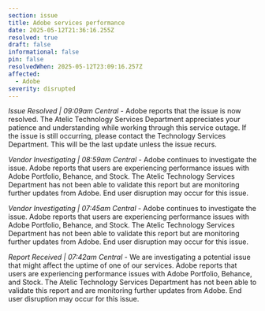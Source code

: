```yaml
---
section: issue
title: Adobe services performance
date: 2025-05-12T21:36:16.255Z
resolved: true
draft: false
informational: false
pin: false
resolvedWhen: 2025-05-12T23:09:16.257Z
affected:
  - Adobe
severity: disrupted
---
```

*Issue Resolved | 09:09am Central* - Adobe reports that the issue is now resolved. The Atelic Technology Services Department appreciates your patience and understanding while working through this service outage. If the issue is still occurring, please contact the Technology Services Department. This will be the last update unless the issue recurs.

*Vendor Investigating | 08:59am Central* - Adobe continues to investigate the issue. Adobe reports that users are experiencing performance issues with Adobe Portfolio, Behance, and Stock. The Atelic Technology Services Department has not been able to validate this report but are monitoring further updates from Adobe. End user disruption may occur for this issue.

*Vendor Investigating | 07:45am Central* - Adobe continues to investigate the issue. Adobe reports that users are experiencing performance issues with Adobe Portfolio, Behance, and Stock. The Atelic Technology Services Department has not been able to validate this report but are monitoring further updates from Adobe. End user disruption may occur for this issue.

*Report Received | 07:42am Central* - We are investigating a potential issue that might affect the uptime of one of our services. Adobe reports that users are experiencing performance issues with Adobe Portfolio, Behance, and Stock. The Atelic Technology Services Department has not been able to validate this report and are monitoring further updates from Adobe. End user disruption may occur for this issue.